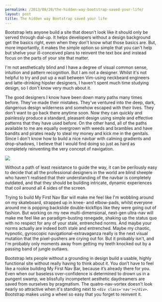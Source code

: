 ```yaml
---
permalink: /2013/08/20/the-hidden-way-bootstrap-saved-your-life/
layout: post
title: The hidden way Bootstrap saved your life
---
```

Bootstrap lets anyone build a site that doesn't look like it should only be served through dial-up. It helps developers without a design background get the basics right, even when they don't know what those basics are. But, more importantly, it makes the simple option so simple that you can't help but shelve your ill-conceived plans to reinvent the text box and instead focus on the parts of your site that matter.

I'm not aesthetically blind and I have a degree of visual common sense, intuition and pattern recognition. But I am not a designer. Whilst it's not helpful to try and put up a wall between Vim-using neckbeard engineers and latte-drinking hipster designers, I haven't spent much time studying design, so I don't know very much about it.

The good designers I know have been down many paths many times before. They've made their mistakes. They've ventured into the deep, dark, dangerous design wilderness and somehow escaped with their lives. They don't want to go back there anytime soon. Now they can quickly and painlessly produce a standard, pleasant design using simple and effective patterns that they have used before. On the other hand, all of the paths available to me are equally overgrown with weeds and brambles and have bandits and pirates ready to steal my money and kick me in the genitals. Since I don't know how to build a nice navbar with calming gradients and drop-shadows, I believe that I would find doing so just as hard as completely reinventing the very concept of navigation.

<img src="/images/navs.png">

Without a path of least resistance to guide the way, it can be perilously easy to decide that all the professional designers in the world are blind sheeple who haven't realised that their understanding of the navbar is completely outdated, and that they should be building intricate, dynamic experiences that coil around all 4 sides of the screen.

Trying to build My First Nav Bar will make me feel like I'm wobbling around on my skateboard, strapped up in knee- and elbow-pads, whilst everyone around me is popping backslide double-kickflips like they were going out of fashion. But working on my new multi-dimensional, next-gen ultra-nav will make me feel like an paradigm-busting renegade, shaking up the status quo with no respect for any of your stale, entrenched norms. And maybe your norms actually are indeed both stale and entrenched. Maybe my chaotic, hypnotic, gyroscopic navigational-extravaganza really is the next visual mutation that the pixel-pushers are crying out for. But it probably isn't, and I'm probably only moments away from getting my teeth knocked out by a passing band of jungle outlaws.

Bootstrap lets people without a grounding in design build a usable, highly functional site without really having to think about it. You don’t have to feel like a rookie building My First Nav Bar, because it’s already there for you. Even when our baseless over-confidence is determined to drown us in a pungent swamp, we blissfully incompetent aesthetic daydreamers are saved from ourselves by pragmatism. The quatro-nav-vortex doesn't look nearly so attractive when it's standing next to `<div class='nav'></div>`. Bootstrap makes using a wheel so easy that you forget to reinvent it.
